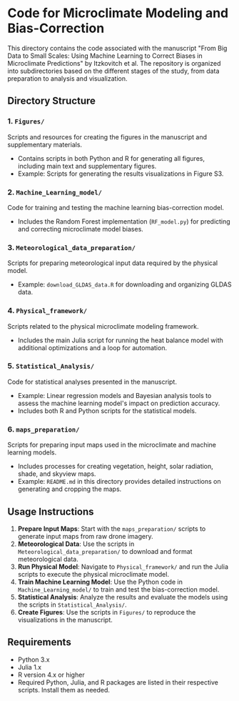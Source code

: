 # Code for Microclimate Modeling and Bias-Correction

This directory contains the code associated with the manuscript "From Big Data to Small Scales: Using Machine Learning to Correct Biases in Microclimate Predictions" by Itzkovitch et al. The repository is organized into subdirectories based on the different stages of the study, from data preparation to analysis and visualization.

## Directory Structure

### 1. `Figures/`
Scripts and resources for creating the figures in the manuscript and supplementary materials.

- Contains scripts in both Python and R for generating all figures, including main text and supplementary figures.
- Example: Scripts for generating the results visualizations in Figure S3.

### 2. `Machine_Learning_model/`
Code for training and testing the machine learning bias-correction model.

- Includes the Random Forest implementation (`RF_model.py`) for predicting and correcting microclimate model biases.

### 3. `Meteorological_data_preparation/`
Scripts for preparing meteorological input data required by the physical model.

- Example: `download_GLDAS_data.R` for downloading and organizing GLDAS data.

### 4. `Physical_framework/`
Scripts related to the physical microclimate modeling framework.

- Includes the main Julia script for running the heat balance model with additional optimizations and a loop for automation.

### 5. `Statistical_Analysis/`
Code for statistical analyses presented in the manuscript.

- Example: Linear regression models and Bayesian analysis tools to assess the machine learning model's impact on prediction accuracy.
- Includes both R and Python scripts for the statistical models.

### 6. `maps_preparation/`
Scripts for preparing input maps used in the microclimate and machine learning models.

- Includes processes for creating vegetation, height, solar radiation, shade, and skyview maps.
- Example: `README.md` in this directory provides detailed instructions on generating and cropping the maps.

## Usage Instructions

1. **Prepare Input Maps**: Start with the `maps_preparation/` scripts to generate input maps from raw drone imagery.
2. **Meteorological Data**: Use the scripts in `Meteorological_data_preparation/` to download and format meteorological data.
3. **Run Physical Model**: Navigate to `Physical_framework/` and run the Julia scripts to execute the physical microclimate model.
4. **Train Machine Learning Model**: Use the Python code in `Machine_Learning_model/` to train and test the bias-correction model.
5. **Statistical Analysis**: Analyze the results and evaluate the models using the scripts in `Statistical_Analysis/`.
6. **Create Figures**: Use the scripts in `Figures/` to reproduce the visualizations in the manuscript.

## Requirements

- Python 3.x
- Julia 1.x
- R version 4.x or higher
- Required Python, Julia, and R packages are listed in their respective scripts. Install them as needed.
